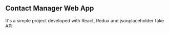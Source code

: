 
## Contact Manager Web App

It's a simple project developed with React, Redux and jsonplaceholder fake API
